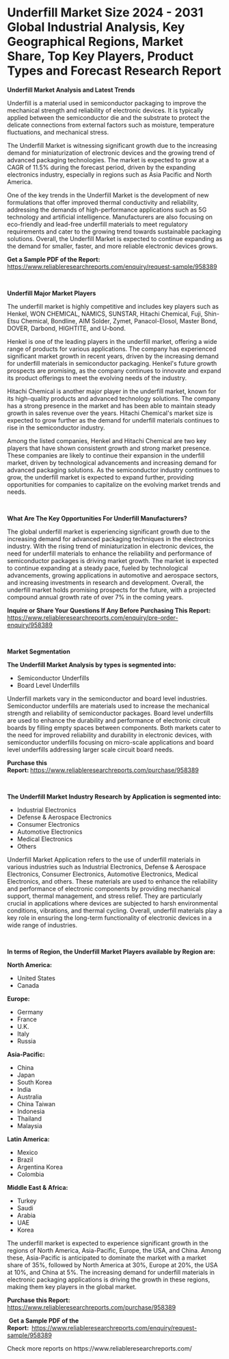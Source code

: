 <p><h1>Underfill Market Size 2024 - 2031 Global Industrial Analysis, Key Geographical Regions, Market Share, Top Key Players, Product Types and Forecast Research Report</h1></p><p><strong>Underfill Market Analysis and Latest Trends</strong></p>
<p><p>Underfill is a material used in semiconductor packaging to improve the mechanical strength and reliability of electronic devices. It is typically applied between the semiconductor die and the substrate to protect the delicate connections from external factors such as moisture, temperature fluctuations, and mechanical stress.</p><p>The Underfill Market is witnessing significant growth due to the increasing demand for miniaturization of electronic devices and the growing trend of advanced packaging technologies. The market is expected to grow at a CAGR of 11.5% during the forecast period, driven by the expanding electronics industry, especially in regions such as Asia Pacific and North America.</p><p>One of the key trends in the Underfill Market is the development of new formulations that offer improved thermal conductivity and reliability, addressing the demands of high-performance applications such as 5G technology and artificial intelligence. Manufacturers are also focusing on eco-friendly and lead-free underfill materials to meet regulatory requirements and cater to the growing trend towards sustainable packaging solutions. Overall, the Underfill Market is expected to continue expanding as the demand for smaller, faster, and more reliable electronic devices grows.</p></p>
<p><strong>Get a Sample PDF of the Report:&nbsp;</strong> <a href="https://www.reliableresearchreports.com/enquiry/request-sample/958389">https://www.reliableresearchreports.com/enquiry/request-sample/958389</a></p>
<p>&nbsp;</p>
<p><strong>Underfill Major Market Players</strong></p>
<p><p>The underfill market is highly competitive and includes key players such as Henkel, WON CHEMICAL, NAMICS, SUNSTAR, Hitachi Chemical, Fuji, Shin-Etsu Chemical, Bondline, AIM Solder, Zymet, Panacol-Elosol, Master Bond, DOVER, Darbond, HIGHTITE, and U-bond.</p><p>Henkel is one of the leading players in the underfill market, offering a wide range of products for various applications. The company has experienced significant market growth in recent years, driven by the increasing demand for underfill materials in semiconductor packaging. Henkel's future growth prospects are promising, as the company continues to innovate and expand its product offerings to meet the evolving needs of the industry.</p><p>Hitachi Chemical is another major player in the underfill market, known for its high-quality products and advanced technology solutions. The company has a strong presence in the market and has been able to maintain steady growth in sales revenue over the years. Hitachi Chemical's market size is expected to grow further as the demand for underfill materials continues to rise in the semiconductor industry.</p><p>Among the listed companies, Henkel and Hitachi Chemical are two key players that have shown consistent growth and strong market presence. These companies are likely to continue their expansion in the underfill market, driven by technological advancements and increasing demand for advanced packaging solutions. As the semiconductor industry continues to grow, the underfill market is expected to expand further, providing opportunities for companies to capitalize on the evolving market trends and needs.</p></p>
<p>&nbsp;</p>
<p><strong>What Are The Key Opportunities For Underfill Manufacturers?</strong></p>
<p><p>The global underfill market is experiencing significant growth due to the increasing demand for advanced packaging techniques in the electronics industry. With the rising trend of miniaturization in electronic devices, the need for underfill materials to enhance the reliability and performance of semiconductor packages is driving market growth. The market is expected to continue expanding at a steady pace, fueled by technological advancements, growing applications in automotive and aerospace sectors, and increasing investments in research and development. Overall, the underfill market holds promising prospects for the future, with a projected compound annual growth rate of over 7% in the coming years.</p></p>
<p><strong>Inquire or Share Your Questions If Any Before Purchasing This Report:</strong> <a href="https://www.reliableresearchreports.com/enquiry/pre-order-enquiry/958389">https://www.reliableresearchreports.com/enquiry/pre-order-enquiry/958389</a></p>
<p>&nbsp;</p>
<p><strong>Market Segmentation</strong></p>
<p><strong>The Underfill Market Analysis by types is segmented into:</strong></p>
<p><ul><li>Semiconductor Underfills</li><li>Board Level Underfills</li></ul></p>
<p><p>Underfill markets vary in the semiconductor and board level industries. Semiconductor underfills are materials used to increase the mechanical strength and reliability of semiconductor packages. Board level underfills are used to enhance the durability and performance of electronic circuit boards by filling empty spaces between components. Both markets cater to the need for improved reliability and durability in electronic devices, with semiconductor underfills focusing on micro-scale applications and board level underfills addressing larger scale circuit board needs.</p></p>
<p><strong>Purchase this Report:&nbsp;</strong><a href="https://www.reliableresearchreports.com/purchase/958389">https://www.reliableresearchreports.com/purchase/958389</a></p>
<p>&nbsp;</p>
<p><strong>The Underfill Market Industry Research by Application is segmented into:</strong></p>
<p><ul><li>Industrial Electronics</li><li>Defense & Aerospace Electronics</li><li>Consumer Electronics</li><li>Automotive Electronics</li><li>Medical Electronics</li><li>Others</li></ul></p>
<p><p>Underfill Market Application refers to the use of underfill materials in various industries such as Industrial Electronics, Defense & Aerospace Electronics, Consumer Electronics, Automotive Electronics, Medical Electronics, and others. These materials are used to enhance the reliability and performance of electronic components by providing mechanical support, thermal management, and stress relief. They are particularly crucial in applications where devices are subjected to harsh environmental conditions, vibrations, and thermal cycling. Overall, underfill materials play a key role in ensuring the long-term functionality of electronic devices in a wide range of industries.</p></p>
<p>&nbsp;</p>
<p><strong>In terms of Region, the Underfill Market Players available by Region are:</strong></p>
<p>
    <p> <strong> North America: </strong>
        <ul>
            <li>United States</li>
            <li>Canada</li>
        </ul>
        </p> 
    <p> <strong> Europe: </strong>
        <ul>
            <li>Germany</li>
            <li>France</li>
            <li>U.K.</li>
            <li>Italy</li>
            <li>Russia</li>
        </ul>
        </p> 
    <p> <strong> Asia-Pacific: </strong>
        <ul>
            <li>China</li>
            <li>Japan</li>
            <li>South Korea</li>
            <li>India</li>
            <li>Australia</li>
            <li>China Taiwan</li>
            <li>Indonesia</li>
            <li>Thailand</li>
            <li>Malaysia</li>
        </ul>
        </p> 
    <p> <strong> Latin America: </strong>
        <ul>
            <li>Mexico</li>
            <li>Brazil</li>
            <li>Argentina Korea</li>
            <li>Colombia</li>
        </ul>
        </p> 
    <p> <strong> Middle East & Africa: </strong>
        <ul>
            <li>Turkey</li>
            <li>Saudi</li>
            <li>Arabia</li>
            <li>UAE</li>
            <li>Korea</li>
        </ul>
    </p>
    </p>
<p><p>The underfill market is expected to experience significant growth in the regions of North America, Asia-Pacific, Europe, the USA, and China. Among these, Asia-Pacific is anticipated to dominate the market with a market share of 35%, followed by North America at 30%, Europe at 20%, the USA at 10%, and China at 5%. The increasing demand for underfill materials in electronic packaging applications is driving the growth in these regions, making them key players in the global market.</p></p>
<p><strong>Purchase this Report: </strong><a href="https://www.reliableresearchreports.com/purchase/958389">https://www.reliableresearchreports.com/purchase/958389</a></p>
<p>&nbsp;<strong>Get a Sample PDF of the Report:&nbsp;&nbsp;</strong><a href="https://www.reliableresearchreports.com/enquiry/request-sample/958389">https://www.reliableresearchreports.com/enquiry/request-sample/958389</a></p>
<p><strong></strong></p>
<p>Check more reports on https://www.reliableresearchreports.com/</p>